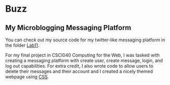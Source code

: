 # Buzz
## My Microblogging Messaging Platform

You can check out my source code for my twitter-like messaging platform in the folder [Lab11](https://github.com/mel088/Buzz/tree/master/lab11/templates).

For my final project in CSCI040 Computing for the Web, I was tasked with creating a messaging platform with create user, create message, login, and log out capabilities.
For extra credit, I also wrote code to allow users to delete their messages and their account and I created a nicely themed webpage using [CSS](https://github.com/mel088/Buzz/blob/master/lab11/static/style.css).
